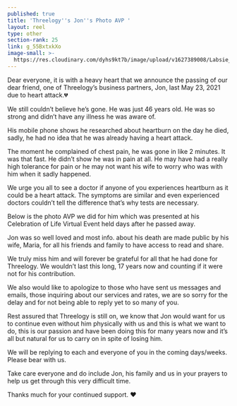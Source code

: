 ```yaml
---
published: true
title: 'Threelogy''s Jon''s Photo AVP '
layout: reel
type: other
section-rank: 25
link: g_55BxtxkXo
image-small: >-
  https://res.cloudinary.com/dyhs9kt7b/image/upload/v1627389008/Labsie_Photo_AVP_Cover-01a-01ab.jpg
---
```

Dear everyone, it is with a heavy heart that we announce the passing of our dear friend, one of Threelogy’s business partners, Jon, last May 23, 2021 due to heart attack.💔

We still couldn’t believe he’s gone. He was just 46 years old. He was so strong and didn’t have any illness he was aware of. 

His mobile phone shows he researched about heartburn on the day he died, sadly, he had no idea that he was already having a heart attack. 

The moment he complained of chest pain, he was gone in like 2 minutes. It was that fast. He didn’t show he was in pain at all. He may have had a really high tolerance for pain or he may not want his wife to worry who was with him when it sadly happened. 

We urge you all to see a doctor if anyone of you experiences heartburn as it could be a heart attack. The symptoms are similar and even experienced doctors couldn’t tell the difference that’s why tests are necessary. 

Below is the photo AVP we did for him which was presented at his Celebration of Life Virtual Event held days after he passed away. 

Jon was so well loved and most info. about his death are made public by his wife, Maria, for all his friends and family to have access to read and share. 

We truly miss him and will forever be grateful for all that he had done for Threelogy. We wouldn’t last this long, 17 years now and counting if it were not for his contribution. 

We also would like to apologize to those who have sent us messages and emails, those inquiring about our services and rates, we are so sorry for the delay and for not being able to reply yet to so many of you.

Rest assured that Threelogy is still on, we know that Jon would want for us to continue even without him physically with us and this is what we want to do, this is our passion and have been doing this for many years now and it’s all but natural for us to carry on in spite of losing him. 

We will be replying to each and everyone of you in the coming days/weeks. Please bear with us.

Take care everyone and do include Jon, his family and us in your prayers to help us get through this very difficult time. 

Thanks much for your continued support. ❤
